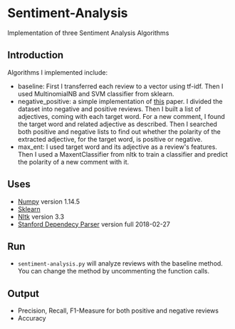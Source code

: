 # Sentiment-Analysis
Implementation of three Sentiment Analysis Algorithms

## Introduction
 Algorithms I implemented include:
  * baseline: First I transferred each review to a vector using tf-idf. Then I used MultinomialNB and SVM classifier from sklearn.
  * negative_positive: a simple implementation of [this](https://www.sciencedirect.com/science/article/abs/pii/S0306457316305416) paper. I divided the dataset into negative and positive reviews. Then I built a list of adjectives, coming with each target word. For a new comment, I found the target word and related adjective as described. Then I searched both positive and negative lists to find out whether the polarity of the extracted adjective, for the target word, is positive or negative.
  * max_ent: I used target word and its adjective as a review's features. Then I used a MaxentClassifier from nltk to train a classifier and predict the polarity of a new comment with it.

## Uses
 - [Numpy](http://www.numpy.org/) version 1.14.5
 - [Sklearn](http://scikit-learn.org/stable/)
 - [Nltk](https://www.nltk.org) version 3.3
 - [Stanford Dependecy Parser](https://nlp.stanford.edu/software/lex-parser.shtml) version full 2018-02-27

## Run
 - `sentiment-analysis.py` will analyze reviews with the baseline method. You can change the method by uncommenting the function calls.

## Output
 - Precision, Recall, F1-Measure for both positive and negative reviews
 - Accuracy
